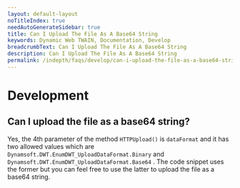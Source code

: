 ```yaml
---
layout: default-layout
noTitleIndex: true
needAutoGenerateSidebar: true
title: Can I Upload The File As A Base64 String
keywords: Dynamic Web TWAIN, Documentation, Develop
breadcrumbText: Can I Upload The File As A Base64 String
description: Can I Upload The File As A Base64 String
permalink: /indepth/faqs/develop/can-i-upload-the-file-as-a-base64-string.html
---
```


# Development

## Can I upload the file as a base64 string?

Yes, the 4th parameter of the method `HTTPUpload()` is `dataFormat` and it has two allowed values which are `Dynamsoft.DWT.EnumDWT_UploadDataFormat.Binary` and `Dynamsoft.DWT.EnumDWT_UploadDataFormat.Base64` . The code snippet uses the former but you can feel free to use the latter to upload the file as a base64 string.
